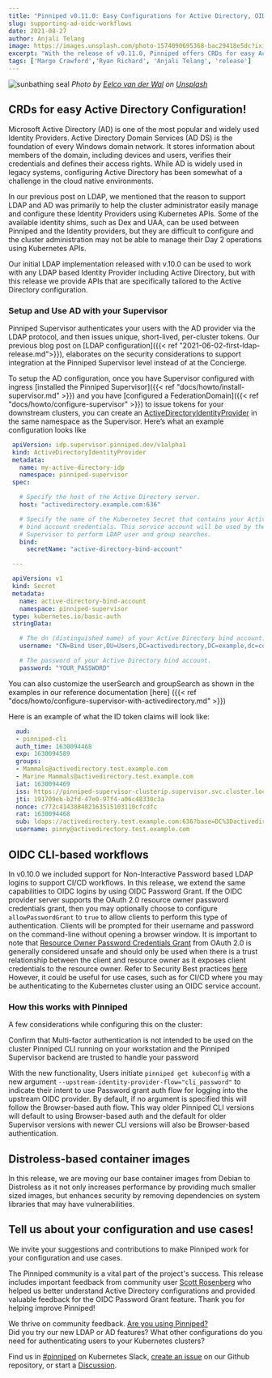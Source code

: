 ```yaml
---
title: "Pinniped v0.11.0: Easy Configurations for Active Directory, OIDC CLI workflows and more"
slug: supporting-ad-oidc-workflows
date: 2021-08-27
author: Anjali Telang
image: https://images.unsplash.com/photo-1574090695368-bac29418e5dc?ixid=MnwxMjA3fDB8MHxwaG90by1wYWdlfHx8fGVufDB8fHx8&ixlib=rb-1.2.1&auto=format&fit=crop&w=1350&q=80
excerpt: "With the release of v0.11.0, Pinniped offers CRDs for easy Active Directory configuration, OIDC password grant flow for CLI workflows, and Distroless images for security and performance"
tags: ['Margo Crawford','Ryan Richard', 'Anjali Telang', 'release']
---
```


![sunbathing seal](https://images.unsplash.com/photo-1574090695368-bac29418e5dc?ixid=MnwxMjA3fDB8MHxwaG90by1wYWdlfHx8fGVufDB8fHx8&ixlib=rb-1.2.1&auto=format&fit=crop&w=1350&q=80)
*Photo by [Eelco van der Wal](https://unsplash.com/@eelcovdwal) on [Unsplash](https://unsplash.com/s/photos/seal)*

## CRDs for easy Active Directory Configuration!

Microsoft Active Directory (AD) is one of the most popular and widely used Identity Providers. Active Directory Domain Services (AD DS) is the foundation of every Windows domain network. It stores information about members of the domain, including devices and users, verifies their credentials and defines their access rights. While AD is widely used in legacy systems, configuring Active Directory has been somewhat of a challenge in the cloud native environments.

In our previous post on LDAP, we mentioned that the reason to support LDAP and AD was primarily to help the cluster administrator easily manage and configure these Identity Providers using Kubernetes APIs. Some of the available identity shims, such as Dex and UAA, can be used between Pinniped and the Identity providers, but they are difficult to configure and the cluster administration may not be able to manage their Day 2 operations using Kubernetes APIs.  

Our initial LDAP implementation released with v.10.0 can be used to work with any LDAP based Identity Provider including Active Directory, but with this release we provide APIs that are specifically tailored to the Active Directory configuration.

### Setup and Use AD with your Supervisor

Pinniped Supervisor authenticates your users with the AD provider via the LDAP protocol, and then issues unique, short-lived, per-cluster tokens. Our previous blog post on [LDAP configuration]({{< ref "2021-06-02-first-ldap-release.md">}}), elaborates on the security considerations to support integration at the Pinniped Supervisor level instead of at the Concierge.

To setup the AD configuration, once you have Supervisor configured with ingress [installed the Pinniped Supervisor]({{< ref "docs/howto/install-supervisor.md" >}}) and you have [configured a FederationDomain]({{< ref "docs/howto/configure-supervisor" >}}) to issue tokens for your downstream clusters, you can create an [ActiveDirectoryIdentityProvider](https://github.com/vmware-tanzu/pinniped/blob/main/generated/1.20/README.adoc#activedirectoryidentityprovider) in the same namespace as the Supervisor.
Here’s what an example configuration looks like

```yaml
 apiVersion: idp.supervisor.pinniped.dev/v1alpha1
 kind: ActiveDirectoryIdentityProvider
 metadata:
   name: my-active-directory-idp
   namespace: pinniped-supervisor
 spec:

   # Specify the host of the Active Directory server.
   host: "activedirectory.example.com:636"

   # Specify the name of the Kubernetes Secret that contains your Active Directory
   # bind account credentials. This service account will be used by the
   # Supervisor to perform LDAP user and group searches.
   bind:
     secretName: "active-directory-bind-account"

 ---

 apiVersion: v1
 kind: Secret
 metadata:
   name: active-directory-bind-account
   namespace: pinniped-supervisor
 type: kubernetes.io/basic-auth
 stringData:

   # The dn (distinguished name) of your Active Directory bind account.
   username: "CN=Bind User,OU=Users,DC=activedirectory,DC=example,dc=com"

   # The password of your Active Directory bind account.
   password: "YOUR_PASSWORD"
 ```

You can also customize the userSearch and groupSearch as shown in the examples in our reference documentation [here] ({{< ref "docs/howto/configure-supervisor-with-activedirectory.md" >}})

Here is an example of what the ID token claims will look like:

```yaml
  aud:
  - pinniped-cli
  auth_time: 1630094468
  exp: 1630094589
  groups:
  - Mammals@activedirectory.test.example.com
  - Marine Mammals@activedirectory.test.example.com
  iat: 1630094469
  iss: https://pinniped-supervisor-clusterip.supervisor.svc.cluster.local/some/path
  jti: 191709eb-b2fd-47e0-97f4-a06c48330c3a
  nonce: c772c414388482163515103110cfcdfc
  rat: 1630094468
  sub: ldaps://activedirectory.test.example.com:636?base=DC%3Dactivedirectory%2CDC%3Dtest%2CDC%3Dexample%2CDC%3Dcom&sub=04030201-0605-0807-0910-111213141516
  username: pinny@activedirectory.test.example.com
 ```

## OIDC CLI-based workflows

In v0.10.0 we included support for Non-Interactive Password based LDAP logins to support CI/CD workflows. In this release, we extend the same capabilities to OIDC logins by using OIDC Password Grant. If the OIDC provider server supports the OAuth 2.0 resource owner password credentials grant, then you may optionally choose to configure `allowPasswordGrant` to `true` to allow clients to perform this type of authentication. Clients will be prompted for their username and password on the command-line without opening a browser window.
It is important to note that [Resource Owner Password Credentials Grant](https://datatracker.ietf.org/doc/html/rfc6749#section-4.3) from OAuth 2.0 is generally considered unsafe and should only be used when there is a trust relationship between the client and resource owner as it exposes client credentials to the resource owner. Refer to Security Best practices [here](https://datatracker.ietf.org/doc/html/rfc6749#section-4.3) However, it could be useful for use cases, such as for CI/CD where you may be authenticating to the Kubernetes cluster using an OIDC service account.

### How this works with Pinniped
A few considerations while configuring this on the cluster:

Confirm that Multi-factor authentication is not intended to be used on the cluster
Pinniped CLI running on your workstation and the Pinniped Supervisor backend are trusted to handle your password

With the new functionality, Users initiate  `pinniped get kubeconfig` with a new argument `--upstream-identity-provider-flow="cli_password"` to indicate their intent to use Password grant auth flow for logging into the upstream OIDC provider. By default, if no argument is specified this will follow the Browser-based auth flow. This way older Pinniped CLI versions will default to using Browser-based auth and the default for older Supervisor versions with newer CLI versions will also be Browser-based authentication.

## Distroless-based container images

In this release, we are moving our base container images from Debian to Distroless as it not only increases performance by providing much smaller sized images, but enhances security by removing dependencies on system libraries that may have vulnerabilities.


## Tell us about your configuration and use cases!

We invite your suggestions and contributions to make Pinniped work for your configuration and use cases.

The Pinniped community is a vital part of the project's success. This release includes important feedback from community user [Scott Rosenberg](https://github.com/vrabbi) who helped us better understand Active Directory configurations and provided valuable feedback for the OIDC Password Grant feature. Thank you for helping improve Pinniped!

We thrive on community feedback.
[Are you using Pinniped?](https://github.com/vmware-tanzu/pinniped/discussions/152)  
Did you try our new LDAP or AD features?
What other configurations do you need for authenticating users to your Kubernetes clusters?

Find us in [#pinniped](https://kubernetes.slack.com/archives/C01BW364RJA) on Kubernetes Slack,
[create an issue](https://github.com/vmware-tanzu/pinniped/issues/new/choose) on our Github repository,
or start a [Discussion](https://github.com/vmware-tanzu/pinniped/discussions).
